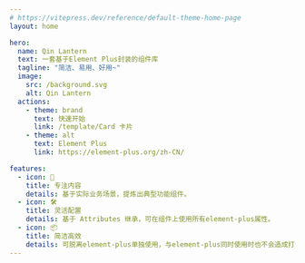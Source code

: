 ```yaml
---
# https://vitepress.dev/reference/default-theme-home-page
layout: home

hero:
  name: Qin Lantern
  text: 一套基于Element Plus封装的组件库
  tagline: "简洁、易用、好用~"
  image:
    src: /background.svg
    alt: Qin Lantern
  actions:
    - theme: brand
      text: 快速开始
      link: /template/Card 卡片
    - theme: alt
      text: Element Plus
      link: https://element-plus.org/zh-CN/

features:
  - icon: 📝
    title: 专注内容
    details: 基于实际业务场景，提炼出典型功能组件。
  - icon: 🛠️
    title: 灵活配置
    details: 基于 Attributes 继承，可在组件上使用所有element-plus属性。
  - icon: 📦
    title: 简洁高效
    details: 可脱离element-plus单独使用，与element-plus同时使用时也不会造成打包冗余。
---
```


<!-- <script setup>
import packageJson from '../package.json'
</script> -->
